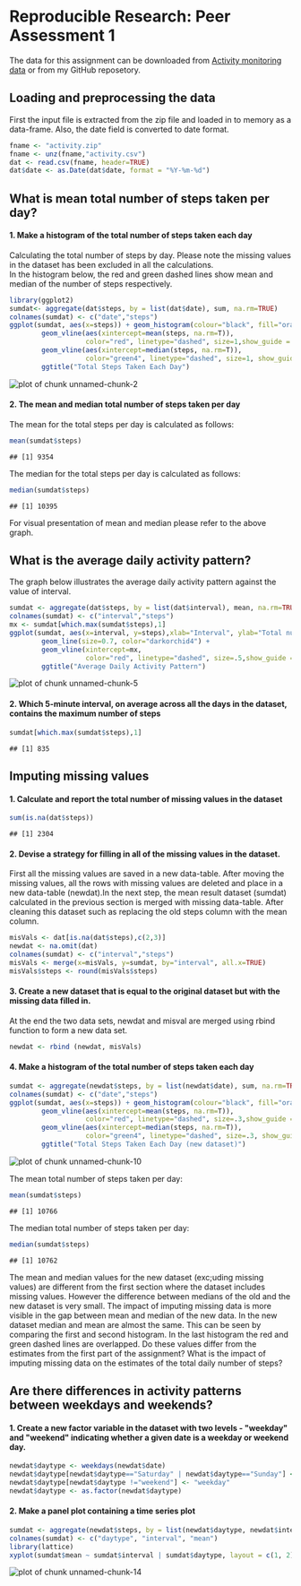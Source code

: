 Reproducible Research: Peer Assessment 1
========================================================

The data for this assignment can be downloaded from [Activity monitoring data]("https://d396qusza40orc.cloudfront.net/repdata%2Fdata%2Factivity.zip") or from my GitHub reposetory.

## Loading and preprocessing the data

First the input file is extracted from the zip file and loaded in to memory as a data-frame. Also, the date field is converted to date format. 

```r
fname <- "activity.zip"
fname <- unz(fname,"activity.csv")
dat <- read.csv(fname, header=TRUE)
dat$date <- as.Date(dat$date, format = "%Y-%m-%d")
```

## What is mean total number of steps taken per day?

#### 1. Make a histogram of the total number of steps taken each day
Calculating the total number of steps by day. Please note the missing values in the dataset has been excluded in all the calculations.  
In the histogram below, the red and green dashed lines show mean and median of the number of steps respectively. 

```r
library(ggplot2)
sumdat<- aggregate(dat$steps, by = list(dat$date), sum, na.rm=TRUE)
colnames(sumdat) <- c("date","steps")
ggplot(sumdat, aes(x=steps)) + geom_histogram(colour="black", fill="orange", binwidth =800) +
        geom_vline(aes(xintercept=mean(steps, na.rm=T)),
                   color="red", linetype="dashed", size=1,show_guide = TRUE) +
        geom_vline(aes(xintercept=median(steps, na.rm=T)),
                   color="green4", linetype="dashed", size=1, show_guide = TRUE) +
        ggtitle("Total Steps Taken Each Day")
```

![plot of chunk unnamed-chunk-2](figure/unnamed-chunk-2.png) 
#### 2. The mean and median total number of steps taken per day 
The mean for the total steps per day is calculated as follows:


```r
mean(sumdat$steps)
```

```
## [1] 9354
```
The median for the total steps per day is calculated as follows:


```r
median(sumdat$steps)
```

```
## [1] 10395
```
For visual presentation of mean and median please refer to the above graph.  
## What is the average daily activity pattern?

The graph below illustrates the average daily activity pattern against the value of interval.

```r
sumdat <- aggregate(dat$steps, by = list(dat$interval), mean, na.rm=TRUE)
colnames(sumdat) <- c("interval","steps")
mx <- sumdat[which.max(sumdat$steps),1]
ggplot(sumdat, aes(x=interval, y=steps),xlab="Interval", ylab="Total number of steps") + 
        geom_line(size=0.7, color="darkorchid4") +
        geom_vline(xintercept=mx,
                   color="red", linetype="dashed", size=.5,show_guide = TRUE) +
        ggtitle("Average Daily Activity Pattern")
```

![plot of chunk unnamed-chunk-5](figure/unnamed-chunk-5.png) 
#### 2. Which 5-minute interval, on average across all the days in the dataset, contains the maximum number of steps


```r
sumdat[which.max(sumdat$steps),1]
```

```
## [1] 835
```

## Imputing missing values

#### 1. Calculate and report the total number of missing values in the dataset

```r
sum(is.na(dat$steps))
```

```
## [1] 2304
```
#### 2. Devise a strategy for filling in all of the missing values in the dataset.
First all the missing values are saved in a new data-table. After moving the missing values, all the rows with missing values are deleted and place in a new data-table (newdat).In the next step, the mean result dataset (sumdat) calculated in the previous section is merged with missing data-table. After cleaning this dataset such as replacing the old steps column with the mean column. 


```r
misVals <- dat[is.na(dat$steps),c(2,3)]
newdat <- na.omit(dat)
colnames(sumdat) <- c("interval","steps")
misVals <- merge(x=misVals, y=sumdat, by="interval", all.x=TRUE)
misVals$steps <- round(misVals$steps)
```
#### 3. Create a new dataset that is equal to the original dataset but with the missing data filled in.
At the end the two data sets, newdat and misval are merged using rbind function to form a new data set.

```r
newdat <- rbind (newdat, misVals)
```
#### 4. Make a histogram of the total number of steps taken each day

```r
sumdat <- aggregate(newdat$steps, by = list(newdat$date), sum, na.rm=TRUE)
colnames(sumdat) <- c("date","steps")
ggplot(sumdat, aes(x=steps)) + geom_histogram(colour="black", fill="orange", binwidth =800) +
        geom_vline(aes(xintercept=mean(steps, na.rm=T)),
                   color="red", linetype="dashed", size=.3,show_guide = TRUE) +
        geom_vline(aes(xintercept=median(steps, na.rm=T)),
                   color="green4", linetype="dashed", size=.3, show_guide = TRUE) +
        ggtitle("Total Steps Taken Each Day (new dataset)")
```

![plot of chunk unnamed-chunk-10](figure/unnamed-chunk-10.png) 

The mean total number of steps taken per day:

```r
mean(sumdat$steps)
```

```
## [1] 10766
```

The median total number of steps taken per day:

```r
median(sumdat$steps)
```

```
## [1] 10762
```
The mean and median values for the new dataset (exc;uding missing values) are different from the first section where the dataset includes missing values. However the difference between medians of the old and the new dataset is very small. The impact of imputing missing data is more visible in the gap between mean and median of the new data. In the new dataset median and mean are almost the same. This can be seen by comparing the first and second histogram. In the last histogram the red and green dashed lines are overlapped.
Do these values differ from the estimates from the first part of the assignment? What is the impact of imputing missing data on the estimates of the total daily number of steps?
## Are there differences in activity patterns between weekdays and weekends?

#### 1. Create a new factor variable in the dataset with two levels - "weekday" and "weekend" indicating whether a given date is a weekday or weekend day.


```r
newdat$daytype <- weekdays(newdat$date)
newdat$daytype[newdat$daytype=="Saturday" | newdat$daytype=="Sunday"] <- "weekend"
newdat$daytype[newdat$daytype !="weekend"] <- "weekday"
newdat$daytype <- as.factor(newdat$daytype)
```
#### 2. Make a panel plot containing a time series plot 

```r
sumdat <- aggregate(newdat$steps, by = list(newdat$daytype, newdat$interval), mean, na.rm=TRUE)
colnames(sumdat) <- c("daytype", "interval", "mean")
library(lattice)
xyplot(sumdat$mean ~ sumdat$interval | sumdat$daytype, layout = c(1, 2), type = "l", lwd=2 , xlab= "Interval", ylab = "Number of steps")
```

![plot of chunk unnamed-chunk-14](figure/unnamed-chunk-14.png) 
